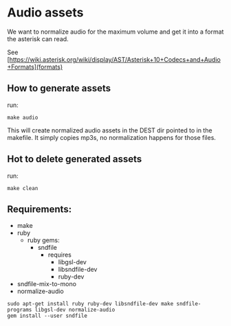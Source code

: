 # Audio assets

We want to normalize audio for the maximum volume and get it into a format the asterisk can read.

See [https://wiki.asterisk.org/wiki/display/AST/Asterisk+10+Codecs+and+Audio+Formats](formats)

## How to generate assets

run:

```
make audio
```

This will create normalized audio assets in the DEST dir pointed to in the makefile.
It simply copies mp3s, no normalization happens for those files.

## Hot to delete generated assets

run:

```
make clean
```

## Requirements:

* make
* ruby
  * ruby gems:
    * sndfile
      * requires
        * libgsl-dev
        * libsndfile-dev
        * ruby-dev
* sndfile-mix-to-mono
* normalize-audio

```
sudo apt-get install ruby ruby-dev libsndfile-dev make sndfile-programs libgsl-dev normalize-audio
gem install --user sndfile
```
